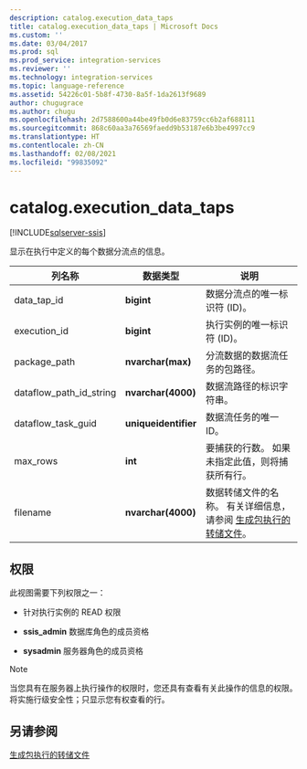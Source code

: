 ```yaml
---
description: catalog.execution_data_taps
title: catalog.execution_data_taps | Microsoft Docs
ms.custom: ''
ms.date: 03/04/2017
ms.prod: sql
ms.prod_service: integration-services
ms.reviewer: ''
ms.technology: integration-services
ms.topic: language-reference
ms.assetid: 54226c01-5b8f-4730-8a5f-1da2613f9689
author: chugugrace
ms.author: chugu
ms.openlocfilehash: 2d7588600a44be49fb0d6e83759cc6b2af688111
ms.sourcegitcommit: 868c60aa3a76569faedd9b53187e6b3be4997cc9
ms.translationtype: HT
ms.contentlocale: zh-CN
ms.lasthandoff: 02/08/2021
ms.locfileid: "99835092"
---
```

# <a name="catalogexecution_data_taps"></a>catalog.execution_data_taps 

[!INCLUDE[sqlserver-ssis](../../includes/applies-to-version/sqlserver-ssis.md)]

  显示在执行中定义的每个数据分流点的信息。  
  
|列名称|数据类型|说明|  
|-----------------|---------------|-----------------|  
|data_tap_id|**bigint**|数据分流点的唯一标识符 (ID)。|  
|execution_id|**bigint**|执行实例的唯一标识符 (ID)。|  
|package_path|**nvarchar(max)**|分流数据的数据流任务的包路径。|  
|dataflow_path_id_string|**nvarchar(4000)**|数据流路径的标识字符串。|  
|dataflow_task_guid|**uniqueidentifier**|数据流任务的唯一 ID。|  
|max_rows|**int**|要捕获的行数。 如果未指定此值，则将捕获所有行。|  
|filename|**nvarchar(4000)**|数据转储文件的名称。 有关详细信息，请参阅 [生成包执行的转储文件](../../integration-services/troubleshooting/generating-dump-files-for-package-execution.md)。|  
  
## <a name="permissions"></a>权限  
 此视图需要下列权限之一：  
  
-   针对执行实例的 READ 权限  
  
-   **ssis_admin** 数据库角色的成员资格  
  
-   **sysadmin** 服务器角色的成员资格  
  
> [!NOTE]  
>  当您具有在服务器上执行操作的权限时，您还具有查看有关此操作的信息的权限。 将实施行级安全性；只显示您有权查看的行。  
  
## <a name="see-also"></a>另请参阅  
 [生成包执行的转储文件](../../integration-services/troubleshooting/generating-dump-files-for-package-execution.md)  
  
  
